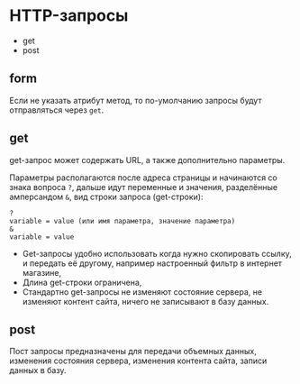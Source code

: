 # HTTP-запросы
- get
- post

## form
Если не указать атрибут метод, то по-умолчанию запросы будут отправляться через `get`.

## get
get-запрос может содержать URL, а также дополнительно параметры.

Параметры располагаются после адреса страницы и начинаются со знака вопроса `?`, дальше идут переменные и значения, разделённые амперсандом `&`, вид строки запроса (get-строки):

    ?
    variable = value (или имя параметра, значение параметра)
    &
    variable = value

- Get-запросы удобно использовать когда нужно скопировать ссылку, и передать её другому, например настроенный фильтр в интернет магазине,
- Длина get-строки ограничена,
- Стандартно get-запросы не изменяют состояние сервера, не изменяют контент сайта, ничего не записывают в базу данных.

## post
Пост запросы предназначены для передачи объемных данных, изменения состояния сервера, изменения контента сайта, записи данных в базу.
